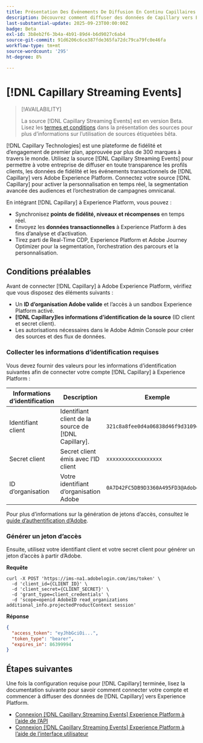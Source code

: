 ```yaml
---
title: Présentation Des Événements De Diffusion En Continu Capillaires
description: Découvrez comment diffuser des données de Capillary vers Experience Platform.
last-substantial-update: 2025-09-23T00:00:00Z
badge: Beta
exl-id: 3b8eb2f6-3b4a-4b91-89d4-b6d9027c6ab4
source-git-commit: 91d6206c6ce387fde365fa72dc79ca79fc0e46fa
workflow-type: tm+mt
source-wordcount: '295'
ht-degree: 8%

---
```


# [!DNL Capillary Streaming Events]

>[!AVAILABILITY]
>
>La source [!DNL Capillary Streaming Events] est en version Beta. Lisez les [termes et conditions](../../home.md#terms-and-conditions) dans la présentation des sources pour plus d’informations sur l’utilisation de sources étiquetées bêta.

[!DNL Capillary Technologies] est une plateforme de fidélité et d’engagement de premier plan, approuvée par plus de 300 marques à travers le monde. Utilisez la source [!DNL Capillary Streaming Events] pour permettre à votre entreprise de diffuser en toute transparence les profils clients, les données de fidélité et les événements transactionnels de [!DNL Capillary] vers Adobe Experience Platform. Connectez votre source [!DNL Capillary] pour activer la personnalisation en temps réel, la segmentation avancée des audiences et l’orchestration de campagnes omnicanal.

En intégrant [!DNL Capillary] à Experience Platform, vous pouvez :

* Synchronisez **points de fidélité, niveaux et récompenses** en temps réel.
* Envoyez les **données transactionnelles** à Experience Platform à des fins d’analyse et d’activation.
* Tirez parti de Real-Time CDP, Experience Platform et Adobe Journey Optimizer pour la segmentation, l’orchestration des parcours et la personnalisation.

## Conditions préalables

Avant de connecter [!DNL Capillary] à Adobe Experience Platform, vérifiez que vous disposez des éléments suivants :

* Un **ID d’organisation Adobe valide** et l’accès à un sandbox Experience Platform activé.
* **[!DNL Capillary]les informations d’identification de la source** (ID client et secret client).
* Les autorisations nécessaires dans le Adobe Admin Console pour créer des sources et des flux de données.

### Collecter les informations d’identification requises

Vous devez fournir des valeurs pour les informations d’identification suivantes afin de connecter votre compte [!DNL Capillary] à Experience Platform :

| Informations d’identification | Description | Exemple |
| --- | --- | --- |
| Identifiant client | Identifiant client de la source de [!DNL Capillary]. | `321c8a8fee0d4a06838d46f9d3109e8a` |
| Secret client | Secret client émis avec l’ID client | `xxxxxxxxxxxxxxxxxx` |
| ID d’organisation | Votre identifiant d’organisation Adobe | `0A7D42FC5DB9D3360A495FD3@AdobeOrg` |

Pour plus d’informations sur la génération de jetons d’accès, consultez le [guide d’authentification d’Adobe](https://developer.adobe.com/developer-console/docs/guides/authentication/).

### Générer un jeton d’accès

Ensuite, utilisez votre identifiant client et votre secret client pour générer un jeton d’accès à partir d’Adobe.

**Requête**

```shell
curl -X POST 'https://ims-na1.adobelogin.com/ims/token' \
  -d 'client_id={CLIENT_ID}' \
  -d 'client_secret={CLIENT_SECRET}' \
  -d 'grant_type=client_credentials' \
  -d 'scope=openid AdobeID read_organizations additional_info.projectedProductContext session'
```

**Réponse**

```json
{
  "access_token": "eyJhbGciOi...",
  "token_type": "bearer",
  "expires_in": 86399994
}
```

## Étapes suivantes

Une fois la configuration requise pour [!DNL Capillary] terminée, lisez la documentation suivante pour savoir comment connecter votre compte et commencer à diffuser des données de [!DNL Capillary] vers Experience Platform.

* [Connexion  [!DNL Capillary Streaming Events]  Experience Platform à l’aide de l’API](../../tutorials/api/create/loyalty/capillary.md)
* [Connexion  [!DNL Capillary Streaming Events]  Experience Platform à l’aide de l’interface utilisateur](../../tutorials/ui/create/loyalty/capillary.md)
